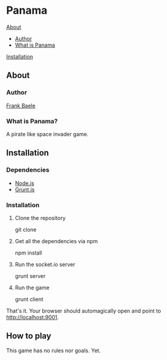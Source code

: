 Panama
======

[About](#about)

* [Author](#author)
* [What is Panama](#what-is-panama)

[Installation](#installation)


About
-----

### Author

[Frank Baele](http://github.com/frankbaele)

### What is Panama?

A pirate like space invader game.

Installation
------------

### Dependencies

* [Node.js](http://node.js)
* [Grunt.js](http://grunt.js)

### Installation

1. Clone the repository

    git clone <url>

2. Get all the dependencies via npm

    npm install

3. Run the socket.io server

    grunt server

3. Run the game

    grunt client

That's it. Your browser should automagically open and point to [http://localhost:9001](http://localhost:9001).

How to play
-----------

This game has no rules nor goals. Yet.




